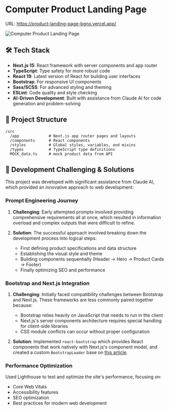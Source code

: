 # Computer Product Landing Page

URL: https://product-landing-page-bgno.vercel.app/

![Computer Product Landing Page](/readme.png)

## 🛠️ Tech Stack

- **Next.js 15**: React framework with server components and app router
- **TypeScript**: Type safety for more robust code
- **React 19**: Latest version of React for building user interfaces
- **Bootstrap**: For responsive UI components
- **Sass/SCSS**: For advanced styling and theming
- **ESLint**: Code quality and style checking
- **AI-Driven Development**: Built with assistance from Claude AI for code generation and problem-solving

## 📁 Project Structure

```
/src
  /app             # Next.js app router pages and layouts
  /components      # React components
  /styles          # Global styles, variables, and mixins
  /types           # TypeScript type definitions
  MOCK_data.ts     # mock product data from API
```

## 🤖 Development Challenging & Solutions

This project was developed with significant assistance from Claude AI, which provided an innovative approach to web development:

### Prompt Engineering Journey

1. **Challenging**: Early attempted prompts involved providing comprehensive requirements all at once, which resulted in information overload and complex outputs that were difficult to refine.

2. **Solution**: The successful approach involved breaking down the development process into logical steps:
   - First defining product specifications and data structure
   - Establishing the visual style and theme
   - Building components sequentially (Header → Hero → Product Cards → Footer)
   - Finally optimizing SEO and performance

### Bootstrap and Next.js Integration

1. **Challenging**: Initially faced compatibility challenges between Bootstrap and Next.js. These frameworks are less commonly paired together because:

   - Bootstrap relies heavily on JavaScript that needs to run in the client
   - Next.js's server components architecture requires special handling for client-side libraries
   - CSS module conflicts can occur without proper configuration

2. **Solution**: Implemented `react-bootstrap` which provides React components that work natively with Next.js's component model, and created a custom `BootstrapLoader` base on [this article](https://1manstartup.com/blogs/install-bootstrap-for-nextjs-app-router).

### Performance Optimization

Used Lighthouse to test and optimize the site's performance, focusing on:

- Core Web Vitals
- Accessibility features
- SEO optimization
- Best practices for modern web development
